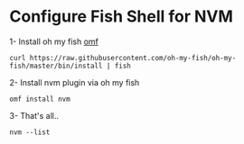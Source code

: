 # Configure Fish Shell for NVM

1- Install oh my fish [omf](https://github.com/oh-my-fish/oh-my-fish)

```fish
curl https://raw.githubusercontent.com/oh-my-fish/oh-my-fish/master/bin/install | fish
```

2- Install nvm plugin via oh my fish

```fish
omf install nvm
```

3- That's all..

```fish
nvm --list
```

